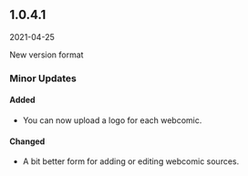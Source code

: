 ## 1.0.4.1

2021-04-25

New version format

### Minor Updates

#### Added

- You can now upload a logo for each webcomic.

#### Changed

- A bit better form for adding or editing webcomic sources.
